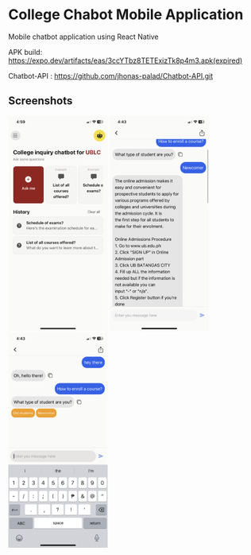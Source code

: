 # College Chabot Mobile Application
Mobile chatbot application using React Native 

APK build: https://expo.dev/artifacts/eas/3ccYTbz8TETExizTk8p4m3.apk(expired)

Chatbot-API : https://github.com/jhonas-palad/Chatbot-API.git


## Screenshots

<img src="/md_assets/IMG_1787.PNG" alt="drawing" style="width:200px;"/>
<img src="/md_assets/IMG_1785.PNG" alt="drawing" style="width:200px;"/> 

<img src="/md_assets/IMG_1784.PNG" alt="drawing" style="width:200px;"/>

